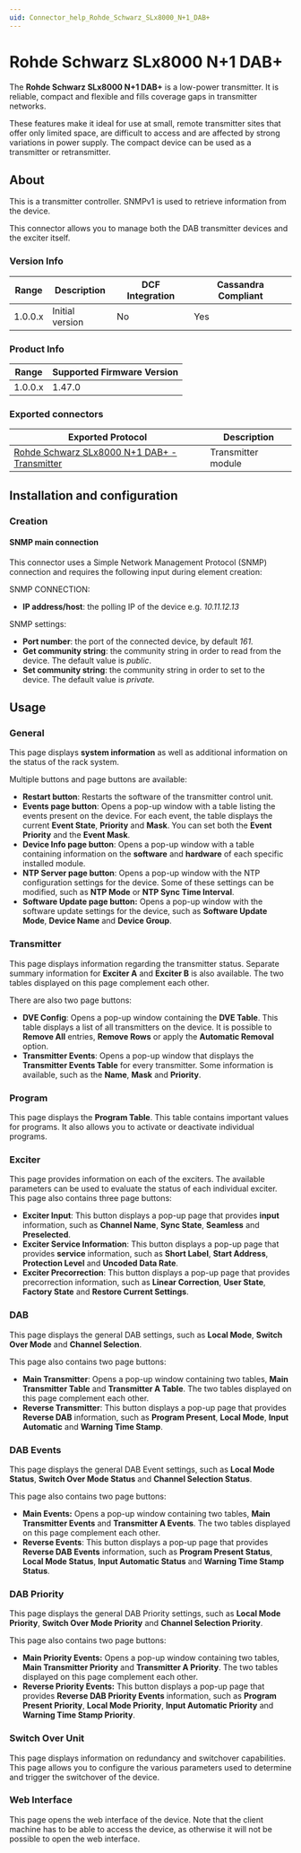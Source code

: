```yaml
---
uid: Connector_help_Rohde_Schwarz_SLx8000_N+1_DAB+
---
```


# Rohde Schwarz SLx8000 N+1 DAB+

The **Rohde Schwarz SLx8000 N+1 DAB+** is a low-power transmitter. It is reliable, compact and flexible and fills coverage gaps in transmitter networks.

These features make it ideal for use at small, remote transmitter sites that offer only limited space, are difficult to access and are affected by strong variations in power supply. The compact device can be used as a transmitter or retransmitter.

## About

This is a transmitter controller. SNMPv1 is used to retrieve information from the device.

This connector allows you to manage both the DAB transmitter devices and the exciter itself.

### Version Info

| **Range** | **Description** | **DCF Integration** | **Cassandra Compliant** |
|------------------|-----------------|---------------------|-------------------------|
| 1.0.0.x          | Initial version | No                  | Yes                     |

### Product Info

| Range | Supported Firmware Version |
|------------------|-----------------------------|
| 1.0.0.x          | 1.47.0                      |

### Exported connectors

| **Exported Protocol**                                                                                                        | **Description**    |
|------------------------------------------------------------------------------------------------------------------------------|--------------------|
| [Rohde Schwarz SLx8000 N+1 DAB+ - Transmitter](xref:Connector_help_Rohde_Schwarz_SLx8000_N%2B1_DAB%2B_-_Transmitter) | Transmitter module |

## Installation and configuration

### Creation

#### SNMP main connection

This connector uses a Simple Network Management Protocol (SNMP) connection and requires the following input during element creation:

SNMP CONNECTION:

- **IP address/host**: the polling IP of the device e.g. *10.11.12.13*

SNMP settings:

- **Port number**: the port of the connected device, by default *161.*
- **Get community string**: the community string in order to read from the device. The default value is *public*.
- **Set community string**: the community string in order to set to the device. The default value is *private.*

## Usage

### General

This page displays **system information** as well as additional information on the status of the rack system.

Multiple buttons and page buttons are available:

- **Restart button**: Restarts the software of the transmitter control unit.
- **Events page button**: Opens a pop-up window with a table listing the events present on the device. For each event, the table displays the current **Event State**, **Priority** and **Mask**. You can set both the **Event Priority** and the **Event Mask**.
- **Device Info page button**: Opens a pop-up window with a table containing information on the **software** and **hardware** of each specific installed module.
- **NTP Server page button**: Opens a pop-up window with the NTP configuration settings for the device. Some of these settings can be modified, such as **NTP Mode** or **NTP Sync Time Interval**.
- **Software Update page button:** Opens a pop-up window with the software update settings for the device, such as **Software Update Mode**, **Device Name** and **Device Group**.

### Transmitter

This page displays information regarding the transmitter status. Separate summary information for **Exciter A** and **Exciter B** is also available. The two tables displayed on this page complement each other.

There are also two page buttons:

- **DVE Config**: Opens a pop-up window containing the **DVE Table**. This table displays a list of all transmitters on the device. It is possible to **Remove All** entries, **Remove Rows** or apply the **Automatic Removal** option.
- **Transmitter Events**: Opens a pop-up window that displays the **Transmitter Events Table** for every transmitter. Some information is available, such as the **Name**, **Mask** and **Priority**.

### Program

This page displays the **Program Table**. This table contains important values for programs. It also allows you to activate or deactivate individual programs.

### Exciter

This page provides information on each of the exciters. The available parameters can be used to evaluate the status of each individual exciter. This page also contains three page buttons:

- **Exciter Input**: This button displays a pop-up page that provides **input** information, such as **Channel Name**, **Sync State**, **Seamless** and **Preselected**.
- **Exciter Service Information**: This button displays a pop-up page that provides **service** information, such as **Short Label**, **Start Address**, **Protection Level** and **Uncoded Data Rate**.
- **Exciter Precorrection**: This button displays a pop-up page that provides precorrection information, such as **Linear Correction**, **User State**, **Factory State** and **Restore Current Settings**.

### DAB

This page displays the general DAB settings, such as **Local Mode**, **Switch Over Mode** and **Channel Selection**.

This page also contains two page buttons:

- **Main Transmitter**: Opens a pop-up window containing two tables, **Main Transmitter Table** and **Transmitter A Table**. The two tables displayed on this page complement each other.
- **Reverse Transmitter**: This button displays a pop-up page that provides **Reverse DAB** information, such as **Program Present**, **Local Mode**, **Input Automatic** and **Warning Time Stamp**.

### DAB Events

This page displays the general DAB Event settings, such as **Local Mode Status**, **Switch Over Mode Status** and **Channel Selection Status**.

This page also contains two page buttons:

- **Main Events:** Opens a pop-up window containing two tables, **Main Transmitter Events** and **Transmitter A Events**. The two tables displayed on this page complement each other.
- **Reverse Events**: This button displays a pop-up page that provides **Reverse DAB Events** information, such as **Program Present Status**, **Local Mode Status**, **Input Automatic Status** and **Warning Time Stamp Status**.

### DAB Priority

This page displays the general DAB Priority settings, such as **Local Mode Priority**, **Switch Over Mode Priority** and **Channel Selection Priority**.

This page also contains two page buttons:

- **Main Priority Events:** Opens a pop-up window containing two tables, **Main Transmitter Priority** and **Transmitter A Priority**. The two tables displayed on this page complement each other.
- **Reverse Priority Events:** This button displays a pop-up page that provides **Reverse DAB Priority Events** information, such as **Program Present Priority**, **Local Mode Priority**, **Input Automatic Priority** and **Warning Time Stamp Priority**.

### Switch Over Unit

This page displays information on redundancy and switchover capabilities. This page allows you to configure the various parameters used to determine and trigger the switchover of the device.

### Web Interface

This page opens the web interface of the device. Note that the client machine has to be able to access the device, as otherwise it will not be possible to open the web interface.
